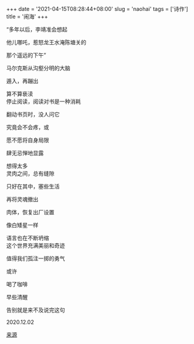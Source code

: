 +++
date = '2021-04-15T08:28:44+08:00'
slug = 'naohai'
tags = ['诗作']
title = '闹海'
+++

“多年以后，李靖准会想起

他儿哪吒，惹怒龙王水淹陈塘关的

那个遥远的下午​”

马尔克斯从沟壑分明的大脑

遁入，再蹦出

算不算亵渎
<br>
停止阅读，阅读对书是一种消耗

翻动书页时，没人问它

究竟会不会疼，或

愿不愿将自身局限

肆无忌惮地显露

想得太多
<br>
灵肉之间，总有缝隙

只好在其中，塞些生活

再将灵魂撤出

肉体，恢复出厂设置

像白矮星一样

语言也在不断坍缩
<br>
这个世界充满美丽和奇迹

值得我们孤注一掷的勇气

或许

喝了咖啡

早些清醒

告别就是来不及说完这句

2020.12.02

[来源](https://mp.weixin.qq.com/s/OsCpQGuallE6ADhRoE1SLQ)
